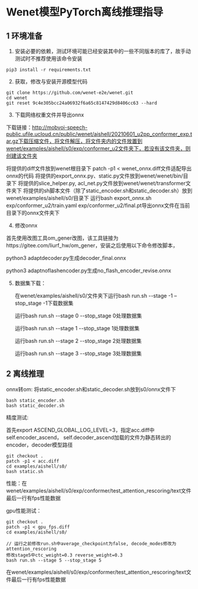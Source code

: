 # Wenet模型PyTorch离线推理指导

## 1 环境准备 

1. 安装必要的依赖，测试环境可能已经安装其中的一些不同版本的库了，故手动测试时不推荐使用该命令安装  

```
pip3 install -r requirements.txt  
```

2. 获取，修改与安装开源模型代码  

```
git clone https://github.com/wenet-e2e/wenet.git
cd wenet
git reset 9c4e305bcc24a06932f6a65c8147429d8406cc63 --hard
```

3. 下载网络权重文件并导出onnx

下载链接：http://mobvoi-speech-public.ufile.ucloud.cn/public/wenet/aishell/20210601_u2pp_conformer_exp.tar.gz下载压缩文件，将文件解压，将文件夹内的文件放置到wenet/examples/aishell/s0/exp/conformer_u2文件夹下，若没有该文件夹，则创建该文件夹

将提供的diff文件放到wenet根目录下
patch -p1 < wenet_onnx.diff文件适配导出onnx的代码
将提供的export_onnx.py、static.py文件放到wenet/wenet/bin/目录下
将提供的slice_helper.py, acl_net.py文件放到wenet/wenet/transformer文件夹下
将提供的sh脚本文件（除了static_encoder.sh和static_decoder.sh）放到wenet/examples/aishell/s0/目录下
运行bash export_onnx.sh exp/conformer_u2/train.yaml exp/conformer_u2/final.pt导出onnx文件在当前目录下的onnx文件夹下

4.  修改onnx

首先使用改图工具om_gener改图，该工具链接为https://gitee.com/liurf_hw/om_gener，安装之后使用以下命令修改脚本，

python3 adaptdecoder.py生成decoder_final.onnx

python3 adaptnoflashencoder.py生成no_flash_encoder_revise.onnx

5. 数据集下载：

   在wenet/examples/aishell/s0/文件夹下运行bash run.sh --stage -1 –stop_stage -1下载数据集

   运行bash run.sh --stage 0 --stop_stage 0处理数据集

   运行bash run.sh --stage 1 --stop_stage 1处理数据集

   运行bash run.sh --stage 2 --stop_stage 2处理数据集

   运行bash run.sh --stage 3 --stop_stage 3处理数据集

## 2 离线推理 

onnx转om:
将static_encoder.sh和static_decoder.sh放到s0/onnx文件下

```
bash static_encoder.sh
bash static_decoder.sh
```

精度测试:

首先export ASCEND_GLOBAL_LOG_LEVEL=3，指定acc.diff中self.encoder_ascend， self.decoder_ascend加载的文件为静态转出的encoder，decoder模型路径

```
git checkout .
patch -p1 < acc.diff
cd examples/aishell/s0/
bash static.sh
```

性能：在wenet/examples/aishell/s0/exp/conformer/test_attention_rescoring/text文件最后一行有fps性能数据


gpu性能测试：

```
git checkout .
patch -p1 < gpu_fps.diff
cd examples/aishell/s0/

// 运行之前修改run.sh中average_checkpoint为false, decode_modes修改为attention_rescoring
修改stage5中ctc_weight=0.3 reverse_weight=0.3
bash run.sh --stage 5 --stop_stage 5
```
在wenet/examples/aishell/s0/exp/conformer/test_attention_rescoring/text文件最后一行有fps性能数据
